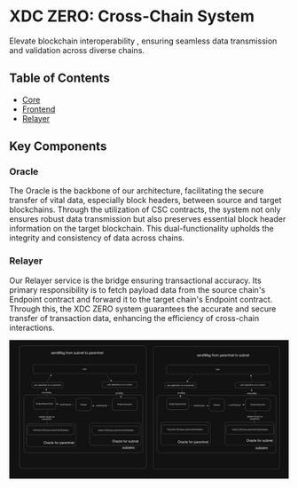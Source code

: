 # XDC ZERO: Cross-Chain System 

Elevate blockchain interoperability , ensuring seamless data transmission and validation across diverse chains.

## Table of Contents

- [Core](/core/)
- [Frontend](/frontend/)
- [Relayer](/relayer/)

## Key Components

### Oracle

The Oracle is the backbone of our architecture, facilitating the secure transfer of vital data, especially block headers, between source and target blockchains. Through the utilization of CSC contracts, the system not only ensures robust data transmission but also preserves essential block header information on the target blockchain. This dual-functionality upholds the integrity and consistency of data across chains.

### Relayer

Our Relayer service is the bridge ensuring transactional accuracy. Its primary responsibility is to fetch payload data from the source chain's Endpoint contract and forward it to the target chain's Endpoint contract. Through this, the XDC ZERO system guarantees the accurate and secure transfer of transaction data, enhancing the efficiency of cross-chain interactions.

![System Architecture](image.png)